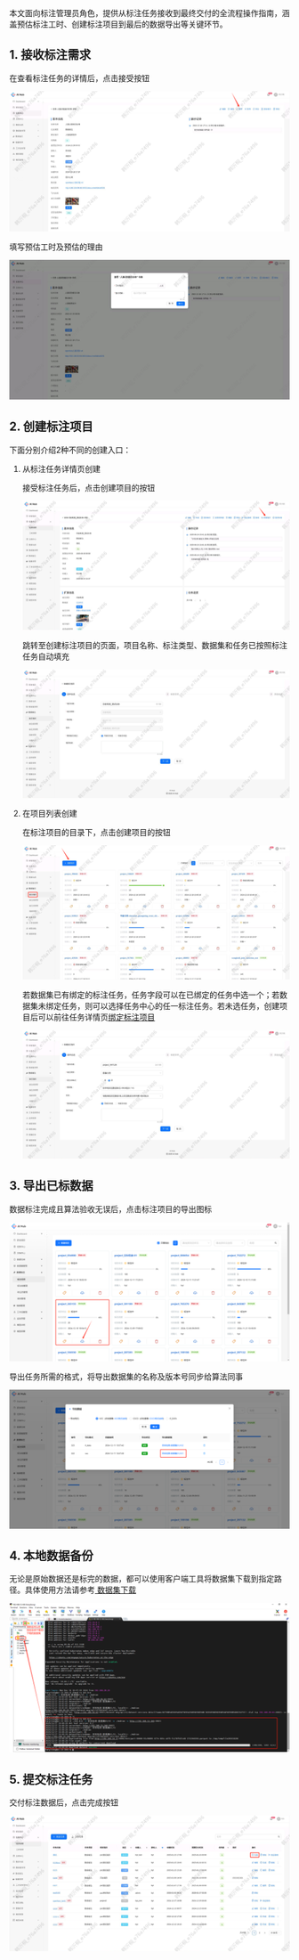 本文面向标注管理员角色，提供从标注任务接收到最终交付的全流程操作指南，涵盖预估标注工时、创建标注项目到最后的数据导出等关键环节。

## 1. 接收标注需求

在查看标注任务的详情后，点击接受按钮

![](images/标注人员操作指南/image-10.png)

填写预估工时及预估的理由

![](images/标注人员操作指南/image-9.png)



## 2. 创建标注项目

下面分别介绍2种不同的创建入口：

1. 从标注任务详情页创建

    接受标注任务后，点击创建项目的按钮

    ![](images/标注人员操作指南/image-6.png)

    跳转至创建标注项目的页面，项目名称、标注类型、数据集和任务已按照标注任务自动填充

    ![](images/标注人员操作指南/image-7.png)


2. 在项目列表创建

    在标注项目的目录下，点击创建项目的按钮

    ![](images/标注人员操作指南/image-8.png)

    若数据集已有绑定的标注任务，任务字段可以在已绑定的任务中选一个；若数据集未绑定任务，则可以选择任务中心的任一标注任务。若未选任务，创建项目后可以前往任务详情页[绑定标注项目](./数据标注任务.md#bind-annotation-project)

    ![](images/标注人员操作指南/image-1.png)



## 3. 导出已标数据

数据标注完成且算法验收无误后，点击标注项目的导出图标

![](images/标注人员操作指南/image-2.png)

导出任务所需的格式，将导出数据集的名称及版本号同步给算法同事

![](images/标注人员操作指南/image-3.png)



## 4. 本地数据备份

无论是原始数据还是标完的数据，都可以使用客户端工具将数据集下载到指定路径。具体使用方法请参考[ 数据集下载](./数据集管理.md#download-dataset)

![](images/标注人员操作指南/image-4.png)



## 5. 提交标注任务

交付标注数据后，点击完成按钮

![](images/标注人员操作指南/image-5.png)
